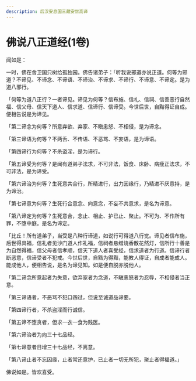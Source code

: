 ```yaml
---
description: 后汉安息国三藏安世高译
---
```


# 佛说八正道经(1卷)

闻如是：

一时，佛在舍卫国只树给孤独园。佛告诸弟子：「听我说邪道亦说正道。何等为邪道？不谛见、不谛念、不谛语、不谛治、不谛求、不谛行、不谛意、不谛定。是为道八邪行。

「何等为道八正行？一者谛见。谛见为何等？信布施、信礼、信祠、信善恶行自然福、信父母、信天下道人、信求道、信谛行、信谛受。今世后世，自黠得证自成。便相告说是为谛见。

「第二谛念为何等？所意弃欲、弃家、不瞋恚怒、不相侵，是为谛念。

「第三谛语为何等？不两舌、不传语、不恶骂、不妄语，是为谛语。

「第四谛行为何等？不杀盗淫，是为谛行。

「第五谛受为何等？是闻有道弟子法求，不可非法，饭食、床卧、病瘦正法求，不可非法，是为谛受。

「第六谛治为何等？生死意共合行，所精进行，出力因缘行，乃精进不厌意持，是为谛治。

「第七谛意为何等？生死行合意念、向意念，不妄不共意求，是名为谛意。

「第八谛定为何等？生死意合，念止、相止、护已止、聚止。不可为、不作所有罪，不堕中庭。是名为谛定。

「比丘！所有道弟子，当受是八种行谛道，如说行可得道八行觉。谛见者信布施，后世得具福，信礼者见沙门道人作礼福，信祠者悬缯烧香散花然灯，信所行十善是为自然得福，信父母者信孝顺，信天下道人者喜受经，信求道者为行道。信谛行者断恶意，信谛受者不犯戒。今世后世，自黠为得黠，能教人得证，自成者能成人。能成他人，便相告说，是名为谛见知。如是便自脱亦脱他人。

「第二谛念所意起者为失意，欲弃家者为念道，不瞋恚怒者为忍辱，不相侵者当正意。

「第三谛语者，不恶骂不犯口四过，但说至诚道品谛要。

「第四谛行者，不杀盗淫而行诚信。

「第五谛不堕贪者，但求一衣一食为贱医。

「第六谛治者为向三十七品经。

「第七谛意者日增三十七品经，不离意。

「第八谛止者不忘因缘，止者常还意护，已止者一切无所犯，聚止者得福道。」

佛说如是。皆欢喜受。
